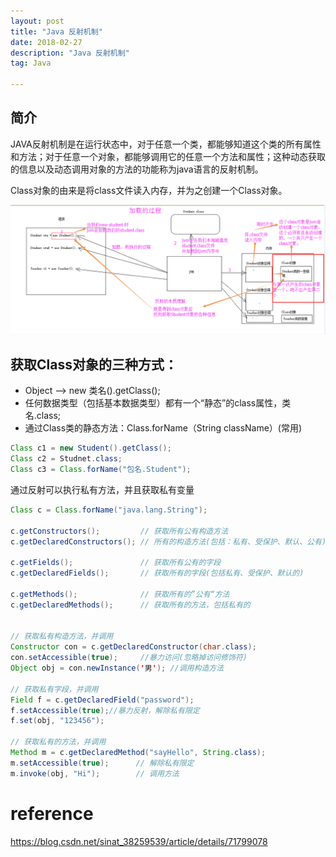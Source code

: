 ```yaml
---
layout: post
title: "Java 反射机制"
date: 2018-02-27
description: "Java 反射机制"
tag: Java

---
```


## 简介

JAVA反射机制是在运行状态中，对于任意一个类，都能够知道这个类的所有属性和方法；对于任意一个对象，都能够调用它的任意一个方法和属性；这种动态获取的信息以及动态调用对象的方法的功能称为java语言的反射机制。


Class对象的由来是将class文件读入内存，并为之创建一个Class对象。

![png](/images/posts/all/Java反射原理解析.png)


## 获取Class对象的三种方式：
* Object ——> new 类名().getClass();
* 任何数据类型（包括基本数据类型）都有一个“静态”的class属性，类名.class;
* 通过Class类的静态方法：Class.forName（String  className）(常用)

```java
Class c1 = new Student().getClass();
Class c2 = Studnet.class;
Class c3 = Class.forName("包名.Student");
```


通过反射可以执行私有方法，并且获取私有变量
```java
Class c = Class.forName("java.lang.String");

c.getConstructors();         // 获取所有公有构造方法
c.getDeclaredConstructors(); // 所有的构造方法(包括：私有、受保护、默认、公有)

c.getFields();               // 获取所有公有的字段
c.getDeclaredFields();       // 获取所有的字段(包括私有、受保护、默认的)

c.getMethods();              // 获取所有的”公有“方法
c.getDeclaredMethods();      // 获取所有的方法，包括私有的


// 获取私有构造方法，并调用
Constructor con = c.getDeclaredConstructor(char.class);
con.setAccessible(true);     //暴力访问(忽略掉访问修饰符)
Object obj = con.newInstance('男'); //调用构造方法

// 获取私有字段，并调用
Field f = c.getDeclaredField("password");
f.setAccessible(true);//暴力反射，解除私有限定
f.set(obj, "123456");

// 获取私有的方法，并调用
Method m = c.getDeclaredMethod("sayHello", String.class);
m.setAccessible(true);      // 解除私有限定
m.invoke(obj, "Hi");        // 调用方法
```



# reference

https://blog.csdn.net/sinat_38259539/article/details/71799078






